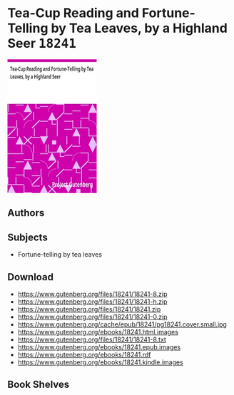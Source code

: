 # Tea-Cup Reading and Fortune-Telling by Tea Leaves, by a Highland Seer <kbd>18241</kbd>

![](./cover.medium.jpg "")

## Authors



## Subjects


 - Fortune-telling by tea leaves

## Download


 - https://www.gutenberg.org/files/18241/18241-8.zip
 - https://www.gutenberg.org/files/18241/18241-h.zip
 - https://www.gutenberg.org/files/18241/18241.zip
 - https://www.gutenberg.org/files/18241/18241-0.zip
 - https://www.gutenberg.org/cache/epub/18241/pg18241.cover.small.jpg
 - https://www.gutenberg.org/ebooks/18241.html.images
 - https://www.gutenberg.org/files/18241/18241-8.txt
 - https://www.gutenberg.org/ebooks/18241.epub.images
 - https://www.gutenberg.org/ebooks/18241.rdf
 - https://www.gutenberg.org/ebooks/18241.kindle.images

## Book Shelves


